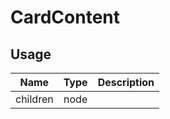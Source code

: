<!-- 
This is an auto-generated markdown. 
You can change it in "src/molecules/Card/CardContent.js" and run build:docs to update this file.
-->
# CardContent

## Usage
| Name        | Type           | Description  |
| ----------- |:--------------:| ------------:|
|children|node|

